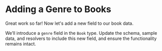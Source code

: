 # Adding a Genre to Books

Great work so far! Now let's add a new field to our book data.

We’ll introduce a `genre` field in the `Book` type. Update the schema, sample data, and resolvers to include this new field, and ensure the functionality remains intact.